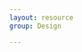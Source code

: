 ```yaml
---
layout: resource
group: Design

---
```

<!-- General resources go here -->

<!-- #### Beginner -->

<!-- #### Intermediate -->

<!-- #### Advanced -->

<!-- #### Jedi -->
